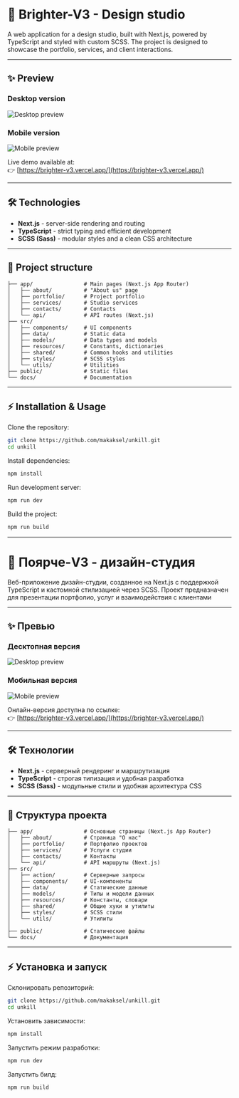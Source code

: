 # 📰 Brighter-V3 - Design studio

A web application for a design studio, built with Next.js, powered by TypeScript and styled with custom SCSS.
The project is designed to showcase the portfolio, services, and client interactions.

---

## ✨ Preview

### Desktop version
![Desktop preview](screenshot-desktop.png)

### Mobile version
![Mobile preview](screenshot-mobile.png)

Live demo available at:  
👉 [https://brighter-v3.vercel.app/](https://brighter-v3.vercel.app/)

---

## 🛠 Technologies
- **Next.js** - server-side rendering and routing
- **TypeScript** - strict typing and efficient development
- **SCSS (Sass)** - modular styles and a clean CSS architecture

---
## 📂 Project structure
```
├── app/                # Main pages (Next.js App Router)
│   ├── about/          # "About us" page
│   ├── portfolio/      # Project portfolio
│   ├── services/       # Studio services
│   ├── contacts/       # Contacts
│   └── api/            # API routes (Next.js)
├── src/
│   ├── components/     # UI components
│   ├── data/           # Static data
│   ├── models/         # Data types and models
│   ├── resources/      # Constants, dictionaries
│   ├── shared/         # Common hooks and utilities
│   ├── styles/         # SCSS styles
│   └── utils/          # Utilities
├── public/             # Static files
└── docs/               # Documentation

```
---


## ⚡ Installation & Usage
Clone the repository:
```bash
git clone https://github.com/makaksel/unkill.git
cd unkill
```

Install dependencies:
```bash
npm install
```

Run development server:
```bash
npm run dev
```

Build the project:
```bash
npm run build
```

***


# 📰 Поярче-V3 - дизайн-студия

Веб-приложение дизайн-студии, созданное на Next.js с поддержкой TypeScript и кастомной стилизацией через SCSS.
Проект предназначен для презентации портфолио, услуг и взаимодействия с клиентами

---

## ✨ Превью

### Десктопная версия
![Desktop preview](screenshot-desktop.png)

### Мобильная версия
![Mobile preview](screenshot-mobile.png)

Онлайн-версия доступна по ссылке:  
👉 [https://brighter-v3.vercel.app/](https://brighter-v3.vercel.app/)

---

## 🛠 Технологии
- **Next.js** - серверный рендеринг и маршрутизация
- **TypeScript** - строгая типизация и удобная разработка
- **SCSS (Sass)** - модульные стили и удобная архитектура CSS
---

## 📂 Структура проекта
```
├── app/                # Основные страницы (Next.js App Router)
│   ├── about/          # Страница "О нас"
│   ├── portfolio/      # Портфолио проектов
│   ├── services/       # Услуги студии
│   ├── contacts/       # Контакты
│   └── api/            # API маршруты (Next.js)
├── src/
│   ├── action/         # Серверные запросы
│   ├── components/     # UI-компоненты
│   ├── data/           # Статические данные
│   ├── models/         # Типы и модели данных
│   ├── resources/      # Константы, словари
│   ├── shared/         # Общие хуки и утилиты
│   ├── styles/         # SCSS стили
│   └── utils/          # Утилиты
│
├── public/             # Статические файлы
└── docs/               # Документация
```
---

## ⚡ Установка и запуск
Склонировать репозиторий:
```bash
git clone https://github.com/makaksel/unkill.git
cd unkill
```

Установить зависимости:
```bash
npm install
```

Запустить режим разработки:
```bash
npm run dev
```

Запустить билд:
```bash
npm run build
```

